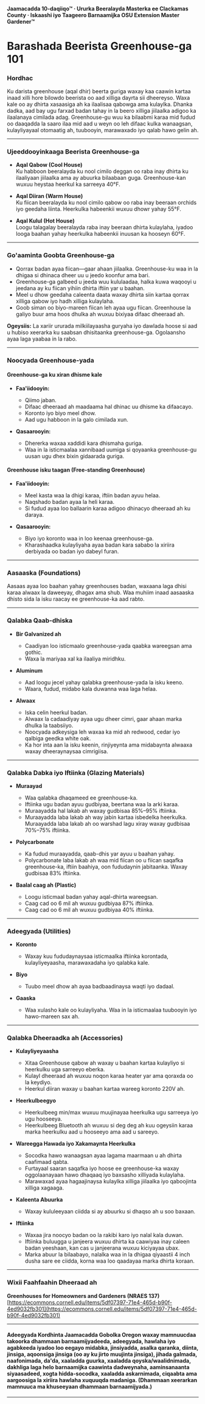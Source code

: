 #### Jaamacadda 10-daqiiqo™ · Ururka Beeralayda Masterka ee Clackamas County · Iskaashi iyo Taageero Barnaamijka OSU Extension Master Gardener™

# Barashada Beerista Greenhouse-ga 101

### Hordhac

Ku darista greenhouse (aqal dhir) beerta guriga waxay kaa caawin kartaa inaad xilli hore bilowdo beerista oo aad xilliga dayrta sii dheereyso. Waxa kale oo ay dhirta xasaasiga ah ka ilaalisaa qabowga ama kulaylka. Dhanka dadka, aad bay ugu farxad badan tahay in la beero xilliga jiilaalka adigoo ka ilaalanaya cimilada adag. Greenhouse-gu wuu ka bilaabmi karaa mid fudud oo daaqadda la saaro ilaa mid aad u weyn oo leh difaac kulka wanaagsan, kulayliyayaal otomaatig ah, tuubooyin, marawaxado iyo qalab hawo gelin ah.

---

### Ujeeddooyinkaaga Beerista Greenhouse-ga

- **Aqal Qabow (Cool House)**  
  Ku habboon beeralayda ku nool cimilo deggan oo raba inay dhirta ku ilaaliyaan jiilaalka ama ay abuurka bilaabaan guga. Greenhouse-kan wuxuu heystaa heerkul ka sarreeya 40°F.

- **Aqal Diiran (Warm House)**  
  Ku fiican beeralayda ku nool cimilo qabow oo raba inay beeraan orchids iyo geedaha liinta. Heerkulka habeenkii wuxuu dhowr yahay 55°F.

- **Aqal Kulul (Hot House)**  
  Loogu talagalay beeralayda raba inay beeraan dhirta kulaylaha, iyadoo looga baahan yahay heerkulka habeenkii inuusan ka hooseyn 60°F.

---

### Go'aaminta Goobta Greenhouse-ga

- Qorrax badan ayaa fiican—gaar ahaan jiilaalka. Greenhouse-ku waa in la dhigaa si dhinaca dheer uu u jeedo koonfur ama bari.
- Greenhouse-ga galbeed u jeeda wuu kululaadaa, halka kuwa waqooyi u jeedana ay ku fiican yihiin dhirta iftiin yar u baahan.
- Meel u dhow geedaha caleenta daata waxay dhirta siin kartaa qorrax xilliga qabow iyo hadh xilliga kulaylaha.
- Goob siman oo biyo-mareen fiican leh ayaa ugu fiican. Greenhouse la galiyo buur ama hoos dhulka ah wuxuu bixiyaa difaac dheeraad ah.

**Ogeysiis:** La xariir ururada milkiilayaasha guryaha iyo dawlada hoose si aad u hubiso xeerarka ku saabsan dhisitaanka greenhouse-ga. Ogolaansho ayaa laga yaabaa in la rabo.

---

### Noocyada Greenhouse-yada

#### Greenhouse-ga ku xiran dhisme kale

- **Faa'iidooyin:**
  - Qiimo jaban.
  - Difaac dheeraad ah maadaama hal dhinac uu dhisme ka difaacayo.
  - Koronto iyo biyo meel dhow.
  - Aad ugu habboon in la galo cimilada xun.

- **Qasaarooyin:**
  - Dhererka waxaa xaddidi kara dhismaha guriga.
  - Waa in la isticmaalaa xannibaad uumiga si qoyaanka greenhouse-gu uusan ugu dhex bixin gidaarada guriga.

#### Greenhouse isku taagan (Free-standing Greenhouse)

- **Faa'iidooyin:**
  - Meel kasta waa la dhigi karaa, iftiin badan ayuu helaa.
  - Naqshado badan ayaa la heli karaa.
  - Si fudud ayaa loo ballaarin karaa adigoo dhinacyo dheeraad ah ku daraya.

- **Qasaarooyin:**
  - Biyo iyo koronto waa in loo keenaa greenhouse-ga.
  - Kharashaadka kulayliyaha ayaa badan kara sababo la xiriira derbiyada oo badan iyo dabeyl furan.

---

### Aasaaska (Foundations)

Aasaas ayaa loo baahan yahay greenhouses badan, waxaana laga dhisi karaa alwaax la daweeyay, dhagax ama shub. Waa muhiim inaad aasaaska dhisto sida la isku raacay ee greenhouse-ka aad rabto.

---

### Qalabka Qaab-dhiska

- **Bir Galvanized ah**
  - Caadiyan loo isticmaalo greenhouse-yada qaabka wareegsan ama gothic.
  - Waxa la mariyaa xal ka ilaaliya miridhku.

- **Aluminum**
  - Aad loogu jecel yahay qalabka greenhouse-yada la isku keeno.
  - Waara, fudud, midabo kala duwanna waa laga helaa.

- **Alwaax**
  - Iska celin heerkul badan.
  - Alwaax la cadaadiyay ayaa ugu dheer cimri, gaar ahaan marka dhulka la taabsiiyo.
  - Noocyada adkeysiga leh waxaa ka mid ah redwood, cedar iyo qalbiga geedka white oak.
  - Ka hor inta aan la isku keenin, rinjiyeynta ama midabaynta alwaaxa waxay dheeraynaysaa cimrigiisa.

---

### Qalabka Dabka iyo Iftiinka (Glazing Materials)

- **Muraayad**
  - Waa qalabka dhaqameed ee greenhouse-ka.
  - Iftiinka ugu badan ayuu gudbiyaa, beertana waa la arki karaa.
  - Muraayadda hal lakab ah waxay gudbisaa 85%–95% iftiinka.
  - Muraayadda laba lakab ah way jabin kartaa isbedelka heerkulka. Muraayadda laba lakab ah oo warshad lagu xiray waxay gudbisaa 70%–75% iftiinka.

- **Polycarbonate**
  - Ka fudud muraayadda, qaab-dhis yar ayuu u baahan yahay.
  - Polycarbonate laba lakab ah waa mid fiican oo u fiican saqafka greenhouse-ka, iftiin baahiya, oon fududaynin jabitaanka. Waxay gudbisaa 83% iftiinka.

- **Baalal caag ah (Plastic)**
  - Loogu isticmaal badan yahay aqal-dhirta wareegsan.
  - Caag cad oo 6 mil ah wuxuu gudbiyaa 87% iftiinka.
  - Caag cad oo 6 mil ah wuxuu gudbiyaa 40% iftiinka.

---

### Adeegyada (Utilities)

- **Koronto**
  - Waxay kuu fududaynaysaa isticmaalka iftiinka korontada, kulayliyeyaasha, marawaxadaha iyo qalabka kale.

- **Biyo**
  - Tuubo meel dhow ah ayaa badbaadinaysa waqti iyo dadaal.

- **Gaaska**
  - Waa xulasho kale oo kulayliyaha. Waa in la isticmaalaa tuubooyin iyo hawo-mareen sax ah.

---

### Qalabka Dheeraadka ah (Accessories)

- **Kulayliyeyaasha**
  - Xitaa Greenhouse qabow ah waxay u baahan kartaa kulayliyo si heerkulku uga sarreeyo eberka.
  - Kulayl dheeraad ah wuxuu noqon karaa heater yar ama qoraxda oo la keydiyo.
  - Heerkul diiran waxay u baahan kartaa wareeg koronto 220V ah.

- **Heerkulbeegyo**
  - Heerkulbeeg min/max wuxuu muujinayaa heerkulka ugu sarreeya iyo ugu hooseeya.
  - Heerkulbeeg Bluetooth ah wuxuu si deg deg ah kuu ogeysiin karaa marka heerkulku aad u hooseeyo ama aad u sareeyo.

- **Wareegga Hawada iyo Xakamaynta Heerkulka**
  - Socodka hawo wanaagsan ayaa lagama maarmaan u ah dhirta caafimaad qabta.
  - Furtayaal saaran saqafka iyo hoose ee greenhouse-ka waxay oggolaanayaan hawo dhaqaaq iyo baxsasho xilliyada kulaylaha.
  - Marawaxad ayaa hagaajinaysa kulaylka xilliga jiilaalka iyo qaboojinta xilliga xagaaga.

- **Kaleenta Abuurka**
  - Waxay kululeeyaan ciidda si ay abuurku si dhaqso ah u soo baxaan.

- **Iftiinka**
  - Waxaa jira noocyo badan oo la rakibi karo iyo nalal kala duwan.
  - Iftiinka buluugga u janjeera wuxuu dhirta ka caawiyaa inay caleen badan yeeshaan, kan cas u janjeerana wuxuu kiciyayaa ubax.
  - Marka abuur la bilaabayo, nalalka waa in la dhigaa qiyaastii 4 inch dusha sare ee ciidda, korna waa loo qaadayaa marka dhirta koraan.

---

### Wixii Faahfaahin Dheeraad ah

**Greenhouses for Homeowners and Gardeners (NRAES 137)**  
[https://ecommons.cornell.edu/items/5df07397-71e4-465d-b90f-4ed9032fb301](https://ecommons.cornell.edu/items/5df07397-71e4-465d-b90f-4ed9032fb301)

---

#### Adeegyada Kordhinta Jaamacadda Gobolka Oregon waxay mamnuucdaa takoorka dhammaan barnaamijyadeeda, adeegyada, hawlaha iyo agabkeeda iyadoo loo eegayo midabka, jinsiyadda, asalka qaranka, diinta, jinsiga, aqoonsiga jinsiga (oo ay ku jirto muujinta jinsiga), jihada galmada, naafonimada, da'da, xaaladda guurka, xaaladda qoyska/waalidnimada, dakhliga laga helo barnaamijka caawinta dadweynaha, aaminsanaanta siyaasadeed, xogta hidda-socodka, xaaladda askarnimada, ciqaabta ama aargoosiga la xiriira hawlaha xuquuqda madaniga. (Dhammaan xeerarkan mamnuuca ma khuseeyaan dhammaan barnaamijyada.)
---